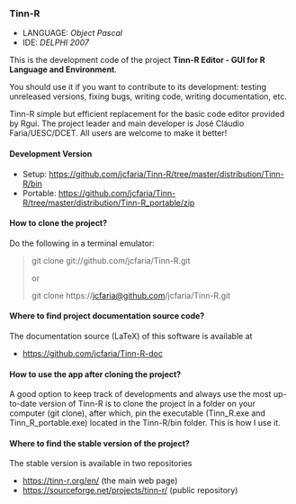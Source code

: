 ### Tinn-R
- LANGUAGE: *Object Pascal*
- IDE: *DELPHI 2007*

This is the development code of the project **Tinn-R Editor - GUI for R Language and Environment**.

You should use it if you want to contribute to its development:
testing unreleased versions, fixing bugs, writing code, writing documentation, etc.

Tinn-R simple but efficient replacement for the basic code editor provided by Rgui.
The project leader and main developer is José Cláudio Faria/UESC/DCET.
All users are welcome to make it better!

#### Development Version
- Setup: https://github.com/jcfaria/Tinn-R/tree/master/distribution/Tinn-R/bin
- Portable: https://github.com/jcfaria/Tinn-R/tree/master/distribution/Tinn-R_portable/zip

#### How to clone the project?
Do the following in a terminal emulator:

> git clone git://github.com/jcfaria/Tinn-R.git
>
> or
>
> git clone https://jcfaria@github.com/jcfaria/Tinn-R.git

#### Where to find project documentation source code?
The documentation source (LaTeX) of this software is available at
- https://github.com/jcfaria/Tinn-R-doc

#### How to use the app after cloning the project?
A good option to keep track of developments and always use the most up-to-date version of Tinn-R
is to clone the project in a folder on your computer (git clone), after which, pin the executable
(Tinn_R.exe and Tinn_R_portable.exe) located in the Tinn-R/bin folder.
This is how I use it. 

#### Where to find the stable version of the project?
The stable version is available in two repositories
- https://tinn-r.org/en/ (the main web page)
- https://sourceforge.net/projects/tinn-r/ (public repository)

